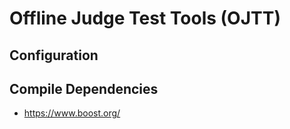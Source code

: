 # Offline Judge Test Tools (OJTT)

## Configuration

## Compile Dependencies
- https://www.boost.org/